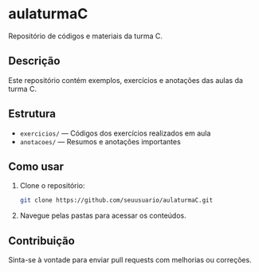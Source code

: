 # aulaturmaC

Repositório de códigos e materiais da turma C.

## Descrição

Este repositório contém exemplos, exercícios e anotações das aulas da turma C.

## Estrutura

- `exercicios/` — Códigos dos exercícios realizados em aula
- `anotacoes/` — Resumos e anotações importantes

## Como usar

1. Clone o repositório:
    ```bash
    git clone https://github.com/seuusuario/aulaturmaC.git
    ```
2. Navegue pelas pastas para acessar os conteúdos.

## Contribuição

Sinta-se à vontade para enviar pull requests com melhorias ou correções.
